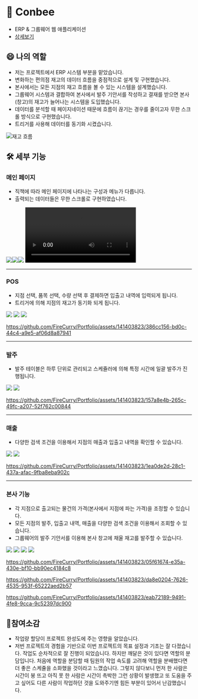 # 🐝 Conbee
- ERP & 그룹웨어 웹 애플리케이션
- [상세보기](https://github.com/Bee-Keepers/conbee)

## 😄 나의 역할
- 저는 프로젝트에서 ERP 시스템 부분을 맡았습니다.
- 변화하는 편의점 재고의 데이터 흐름을 중점적으로 설계 및 구현했습니다.
- 본사에서는 모든 지점의 재고 흐름을 볼 수 있는 시스템을 설계했습니다.
- 그룹웨어 시스템과 결합하여 본사에서 발주 기안서를 작성하고 결재를 받으면 본사(창고)의 재고가 늘어나는 시스템을 도입했습니다.
- 데이터를 분석할 때 페이지네이션 때문에 흐름이 끊기는 경우를 줄이고자 무한 스크롤 방식으로 구현했습니다.
- 트리거를 사용해 데이터를 동기화 시켰습니다.

![재고 흐름](https://github.com/FireCurry/Portfolio/assets/141403823/aed1f2b5-40bb-4a48-9242-5d97012e68b9)

## 🛠️ 세부 기능
### 메인 페이지
- 직책에 따라 메인 페이지에 나타나는 구성과 메뉴가 다릅니다.
- 출력되는 데이터들은 무한 스크롤로 구현하였습니다.
  
<img src="./image/Slide4.jpg"><img src="./image/Slide5.jpg"><img src="./image/Slide6.jpg">
<video src="https://github.com/FireCurry/Portfolio/assets/141403823/c0697f69-6b63-46a9-9178-7866d8d54dc7"/>

---

### POS
- 지점 선택, 품목 선택, 수량 선택 후 결제하면 입출고 내역에 입력되게 됩니다.
- 트리거에 의해 지점의 재고가 동기화 되게 됩니다.

<img src="./image/Slide7.jpg">
<img src="./image/Slide8.jpg">
<img src="./image/Slide9.jpg">


https://github.com/FireCurry/Portfolio/assets/141403823/386cc156-bd0c-44c4-a9e5-af06d8a87941

---

### 발주
- 발주 테이블은 하루 단위로 관리되고 스케쥴러에 의해 특정 시간에 일괄 발주가 진행됩니다.

<img src="./image/Slide10.jpg">
<img src="./image/Slide11.jpg">


https://github.com/FireCurry/Portfolio/assets/141403823/157a8e4b-265c-49fc-a207-52f762c00844

---

### 매출
- 다양한 검색 조건을 이용해서 지점의 매출과 입출고 내역을 확인할 수 있습니다.

<img src="./image/Slide12.jpg">
<img src="./image/Slide13.jpg">


https://github.com/FireCurry/Portfolio/assets/141403823/1ea0de2d-28c1-437a-afac-9fba8eba902c

---

### 본사 기능
- 각 지점으로 출고되는 물건의 가격(본사에서 지점에 파는 가격)을 조정할 수 있습니다.
- 모든 지점의 발주, 입출고 내역, 매출을 다양한 검색 조건을 이용해서 조회할 수 있습니다.
- 그룹웨어의 발주 기안서를 이용해 본사 창고에 채울 재고를 발주할 수 있습니다.

<img src="./image/Slide14.jpg">
<img src="./image/Slide15.jpg">
<img src="./image/Slide16.jpg">
<img src="./image/Slide17.jpg">


https://github.com/FireCurry/Portfolio/assets/141403823/05f61674-e35a-430e-bf10-bb90ec4184c8



https://github.com/FireCurry/Portfolio/assets/141403823/da8e0204-7626-4535-953f-65222aed2b57


https://github.com/FireCurry/Portfolio/assets/141403823/eab72189-9491-4fe8-9cca-9c52397dc900



## 📖참여소감
- 작업량 할당이 프로젝트 완성도에 주는 영향을 알았습니다.
- 저번 프로젝트의 경험을 기반으로 이번 프로젝트의 목표 설정과 기초는 잘 다졌습니다. 작업도 순차적으로 잘 진행이 되었습니다. 하지만 깨달은 것이 있다면 역할의 분담입니다. 처음에 역할을 분담할 때 팀원의 작업 속도를 고려해 역할을 분배했다면 더 좋은 스케쥴을 소화했을 것이라고 느꼈습니다. 그렇지 않다보니 먼저 한 사람은 시간이 붕 뜨고 아직 못 한 사람은 시간이 촉박한 그런 상황이 발생했고 또 도움을 주고 싶어도 다른 사람이 작업하던 것을 도와주기엔 힘든 부분이 있어서 난감했습니다.
